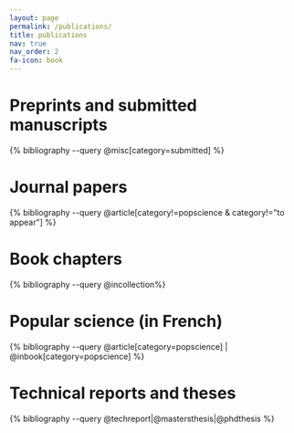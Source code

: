 ```yaml
---
layout: page
permalink: /publications/
title: publications
nav: true
nav_order: 2
fa-icon: book
---
```


<div class="publications">


<h1>Preprints and submitted manuscripts</h1>

{% bibliography --query @misc[category=submitted] %}

<h1>Journal papers</h1>

{% bibliography --query @article[category!=popscience & category!="to appear"] %}

<h1>Book chapters</h1>

{% bibliography --query @incollection%}

<h1>Popular science (in French)</h1>

{% bibliography --query @article[category=popscience] | @inbook[category=popscience] %}

<h1>Technical reports and theses</h1>

{% bibliography --query @techreport|@mastersthesis|@phdthesis %}

</div>
